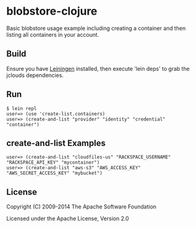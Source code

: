 # blobstore-clojure

Basic blobstore usage example including creating a container and then listing all containers in your account.

## Build

Ensure you have [Leiningen](http://github.com/technomancy/leiningen) installed, then execute 'lein deps' to grab the jclouds dependencies.

## Run

    $ lein repl
    user=> (use 'create-list.containers)
    user=> (create-and-list "provider" "identity" "credential" "container")
    
## create-and-list Examples

    user=> (create-and-list "cloudfiles-us" "RACKSPACE_USERNAME" "RACKSPACE_API_KEY" "mycontainer")
    user=> (create-and-list "aws-s3" "AWS_ACCESS_KEY" "AWS_SECRET_ACCESS_KEY" "mybucket")

## License

Copyright (C) 2009-2014 The Apache Software Foundation

Licensed under the Apache License, Version 2.0


